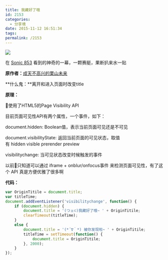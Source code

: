 ```yaml
---
title: 我藏好了哦
id: 2153
categories:
  - 分享境
date: 2015-11-12 16:51:34
tags:
permalink: /2153
---
```


![](/images/titlehide.png)

在 [Sonic 853](http://853.bronya.net/) 看到的神奇的一幕，一颗赛艇，果断扒来水一贴

**原作者：**[成天不高兴的栗山未来](http://chitanda.me/)

**什么鬼：**离开和进入页面时改变title

**原理：**

使用了HTML5的Page Visibility API

目前页面可见性API有两个属性，一个事件，如下：

document.hidden: Boolean值，表示当前页面可见还是不可见

document.visibilityState: 返回当前页面的可见状态，取值有 hidden visible prerender preview

visibilitychange: 当可见状态改变时候触发的事件

以前只知道可以通过 iframe + onblur/onfocus事件 来检测页面可见性，有了这个 API 真是方便优雅了很多啊

**代码：**<!--more-->

```js
var OriginTitile = document.title;
var titleTime;
document.addEventListener('visibilitychange', function() {
    if (document.hidden) {
        document.title = '(つェ⊂)我藏好了哦~ ' + OriginTitile;
        clearTimeout(titleTime);
    }
    else {
        document.title = '(*´∇｀*) 被你发现啦~ ' + OriginTitile;
        titleTime = setTimeout(function() {
            document.title = OriginTitile;
        }, 2000);
    }
});
```